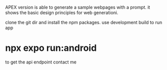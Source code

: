 APEX version is able to generate a sample webpages with a prompt. 
it shows the basic design principles for web generationi.

clone the git dir and install the npm packages.
use development build to run app
# npx expo run:android

to get the api endpoint contact me

